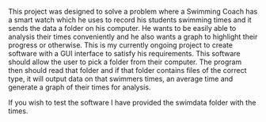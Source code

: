This project was designed to solve a problem where a Swimming Coach has a smart watch which he uses to record his students swimming times and it sends the data 
a folder on his computer. He wants to be easily able to analysis their times conveniently and he also wants a graph to highlight their progress or otherwise.
This is my currently ongoing project to create software with a GUI interface to satisfy his requirements. 
This software should allow the user to pick a folder from their computer. The program then should read
that folder and if that folder contains files of the correct type, it will output data on that swimmers times, an average time
and generate a graph of their times for analysis. 

If you wish to test the software I have provided the swimdata folder with the times.
